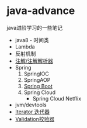 # java-advance

java进阶学习的一些笔记

* java8 - 时间类
* Lambda
* 反射机制
* [注解/注解解析器][annotation]
* Spring
  1. SpringIOC
  2. SpringAOP
  3. [Spring Boot][sb]
  4. Spring Cloud
     * Spring Cloud Netflix
* jvm/devtools
* [Iterator 迭代器][iterator]
* [Validation校验器][validation]

[annotation]: annotation
[sb]: spring/springboot
[iterator]: Iterator

[validation]: validation